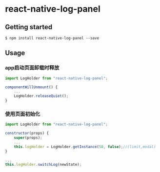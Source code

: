 # react-native-log-panel

## Getting started

`$ npm install react-native-log-panel --save`


## Usage
### app启动页面卸载时释放
```javascript
import LogHolder from "react-native-log-panel";

componentWillUnmount() {
    ...
    LogHolder.releaseQuiet();
}
```
### 使用页面初始化
```javascript
import LogHolder from "react-native-log-panel";

constructor(props) {
    super(props);
    ...
    this.logHolder = LogHolder.getInstance(50, false);//(limit,modal)
}

...
this.logHolder.switchLog(newState);
```
  